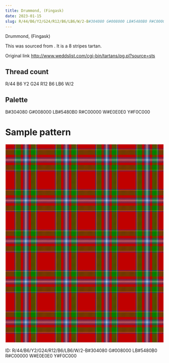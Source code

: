 ```yaml
---
title: Drummond, (Fingask)
date: 2023-01-15
slug: R/44/B6/Y2/G24/R12/B6/LB6/W/2-B#304080 G#008000 LB#5480B0 R#C00000 W#E0E0E0 Y#F0C000
---
```

Drummond, (Fingask)

This was sourced from <no value>.  It is a 8 stripes tartan.

Original link http://www.weddslist.com/cgi-bin/tartans/pg.pl?source=sts

## Thread count
R/44 B6 Y2 G24 R12 B6 LB6 W/2

## Palette
B#304080 G#008000 LB#5480B0 R#C00000 W#E0E0E0 Y#F0C000

# Sample pattern

![Tartan detail](tartan.png "R/44 B6 Y2 G24 R12 B6 LB6 W/2 tartan")

ID: R/44/B6/Y2/G24/R12/B6/LB6/W/2-B#304080 G#008000 LB#5480B0 R#C00000 W#E0E0E0 Y#F0C000